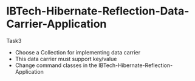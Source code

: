 # IBTech-Hibernate-Reflection-Data-Carrier-Application
  Task3
   - Choose a Collection for implementing data carrier
   - This data carrier must support key/value
   - Change command classes in the IBTech-Hibernate-Reflection-Application

  
